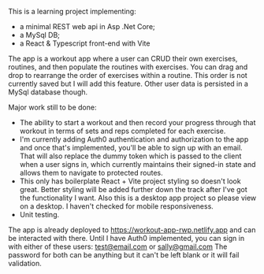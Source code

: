 This is a learning project implementing: 
- a minimal REST web api in Asp .Net Core;
- a MySql DB;
- a React & Typescript front-end with Vite

The app is a workout app where a user can CRUD their own exercises, routines, and then populate the routines with exercises. You can drag and drop to rearrange the order of exercises within a routine. This order is not currently saved but I will add this feature. Other user data is persisted in a MySql database though.

Major work still to be done:
- The ability to start a workout and then record your progress through that workout in terms of sets and reps completed for each exercise.
- I'm currently adding Auth0 authentication and authorization to the app and once that's implemented, you'll be able to sign up with an email. That will also replace the dummy token which is passed to the client when a user signs in, which currently maintains their signed-in state and allows them to navigate to protected routes.
- This only has boilerplate React + Vite project styling so doesn't look great. Better styling will be added further down the track after I've got the functionality I want. Also this is a desktop app project so please view on a desktop. I haven't checked for mobile responsiveness.
- Unit testing.

The app is already deployed to https://workout-app-rwp.netlify.app and can be interacted with there.
Until I have Auth0 implemented, you can sign in with either of these users:
test@email.com
or
sally@gmail.com
The password for both can be anything but it can't be left blank or it will fail validation.
